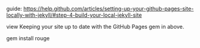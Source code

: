 guide:  https://help.github.com/articles/setting-up-your-github-pages-site-locally-with-jekyll/#step-4-build-your-local-jekyll-site

view Keeping your site up to date with the GitHub Pages gem in above.

gem install rouge
